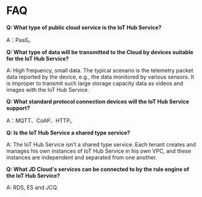 # FAQ

**Q: What type of public cloud service is the IoT Hub Service?**

A：PaaS。


**Q: What type of data will be transmitted to the Cloud by devices suitable for the IoT Hub Service?**

A: High frequency, small data. The typical scenario is the telemetry packet data reported by the device, e.g., the data monitored by various sensors. It is improper to transmit such large storage capacity data as videos and images with the IoT Hub Service.


**Q: What standard protocol connection devices will the IoT Hub Service support?**

A：MQTT、CoAP、HTTP。

**Q: Is the IoT Hub Service a shared type service?**

A: The IoT Hub Service isn’t a shared type service. Each tenant creates and manages his own instances of IoT Hub Service in his own VPC, and these instances are independent and separated from one another.

   
**Q: What JD Cloud's services can be connected to by the rule engine of the IoT Hub Service?**

A: RDS, ES and JCQ.


